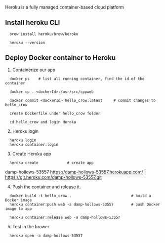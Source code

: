 Heroku is a fully managed container-based cloud platform


## Install heroku CLI
```
  brew install heroku/brew/heroku

  heroku --version
```


## Deploy Docker container to Heroku
1. Containerize our app
```
  docker ps    # list all running container, find the id of the container

  docker cp . <dockerId>:/usr/src/cppweb

  docker commit <dockerId> hello_crow:latest     # commit changes to hello_crow

  create Dockerfile under hello_crow folder

  cd hello_crow and login Heroku
```
2. Heroku login
```
  heroku login
  heroku container:login

```

3. Create Heroku app
```
  heroku create             # create app
```
damp-hollows-53557
https://damp-hollows-53557.herokuapp.com/ | https://git.heroku.com/damp-hollows-53557.git

4. Push the container and release it.
```
  docker build -t hello_crow .                           # build a Docker image
  heroku container:push web -a damp-hollows-53557        # push Docker image to app

  heroku container:release web -a damp-hollows-53557 
```
5. Test in the brower
```
  heroku open -a damp-hollows-53557 
```